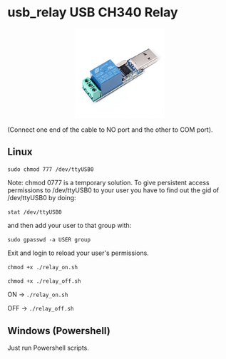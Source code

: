 # usb_relay USB CH340 Relay
<p align="center"><img src="usb_ch340_relay.jpg" width="40%"></p>
(Connect one end of the cable to NO port and the other to COM port).

## Linux
```sudo chmod 777 /dev/ttyUSB0```

Note: chmod 0777 is a temporary solution. To give persistent access permissions to /dev/ttyUSB0 to your user you have to find out the gid of /dev/ttyUSB0 by doing:

```stat /dev/ttyUSB0```

and then add your user to that group with:

```sudo gpasswd -a USER group```

Exit and login to reload your user's permissions.

```chmod +x ./relay_on.sh```

```chmod +x ./relay_off.sh```

ON -> ```./relay_on.sh```

OFF -> ```./relay_off.sh```


## Windows (Powershell)

Just run Powershell scripts.
